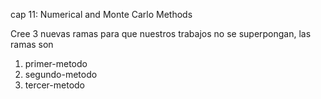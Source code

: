 cap 11: Numerical and Monte Carlo Methods

Cree 3 nuevas ramas para que nuestros trabajos no se superpongan, las ramas son 

1. primer-metodo
2. segundo-metodo
3. tercer-metodo
